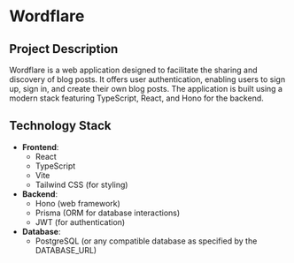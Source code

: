 # Wordflare

## Project Description
Wordflare is a web application designed to facilitate the sharing and discovery of blog posts. It offers user authentication, enabling users to sign up, sign in, and create their own blog posts. The application is built using a modern stack featuring TypeScript, React, and Hono for the backend.

## Technology Stack
- **Frontend**: 
  - React
  - TypeScript
  - Vite
  - Tailwind CSS (for styling)
- **Backend**: 
  - Hono (web framework)
  - Prisma (ORM for database interactions)
  - JWT (for authentication)
- **Database**: 
  - PostgreSQL (or any compatible database as specified by the DATABASE_URL)
